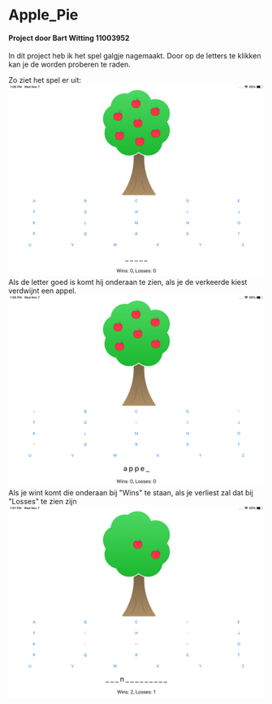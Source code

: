 # Apple_Pie
#### Project door Bart Witting 11003952

In dit project heb ik het spel galgje nagemaakt. Door op de letters te klikken kan je de worden proberen te raden. 

Zo ziet het spel er uit:
![Begin van het spel](https://github.com/bartwitting/Apple_Pie/blob/master/Screenshots/Simulator%20Screen%20Shot%20-%20iPad%20Pro%20(9.7-inch)%20-%202018-11-07%20at%2013.06.22.png)
Als de letter goed is komt hij onderaan te zien, als je de verkeerde kiest verdwijnt een appel.
![Letter kiezen en spelen](https://github.com/bartwitting/Apple_Pie/blob/master/Screenshots/Simulator%20Screen%20Shot%20-%20iPad%20Pro%20(9.7-inch)%20-%202018-11-07%20at%2013.06.48.png)
Als je wint komt die onderaan bij "Wins" te staan, als je verliest zal dat bij "Losses" te zien zijn
![Wins en Losses worden weergeven](https://github.com/bartwitting/Apple_Pie/blob/master/Screenshots/Simulator%20Screen%20Shot%20-%20iPad%20Pro%20(9.7-inch)%20-%202018-11-07%20at%2013.07.40.png)

